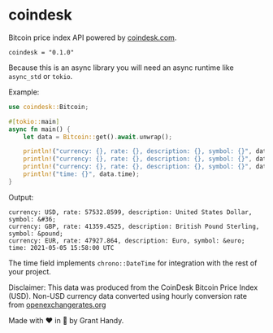 # coindesk
Bitcoin price index API powered by [coindesk.com](https://coindesk.com).

```
coindesk = "0.1.0"
```

Because this is an async library you will need an async runtime like `async_std` or `tokio`.

Example:
```rust
use coindesk::Bitcoin;

#[tokio::main]
async fn main() {
    let data = Bitcoin::get().await.unwrap();

    println!("currency: {}, rate: {}, description: {}, symbol: {}", data.usd.code, data.usd.rate, data.usd.description, data.usd.symbol);
    println!("currency: {}, rate: {}, description: {}, symbol: {}", data.gbp.code, data.gbp.rate, data.gbp.description, data.gbp.symbol);
    println!("currency: {}, rate: {}, description: {}, symbol: {}", data.eur.code, data.eur.rate, data.eur.description, data.eur.symbol);
    println!("time: {}", data.time);
}
```

Output:
```
currency: USD, rate: 57532.8599, description: United States Dollar, symbol: &#36;
currency: GBP, rate: 41359.4525, description: British Pound Sterling, symbol: &pound;
currency: EUR, rate: 47927.864, description: Euro, symbol: &euro;
time: 2021-05-05 15:58:00 UTC
```
The time field implements `chrono::DateTime` for integration with the rest of your project.

Disclaimer: This data was produced from the CoinDesk Bitcoin Price Index (USD). Non-USD currency data converted using hourly conversion rate from [openexchangerates.org](https://openexchangerates.org)

Made with ❤️ in 🦀 by Grant Handy.